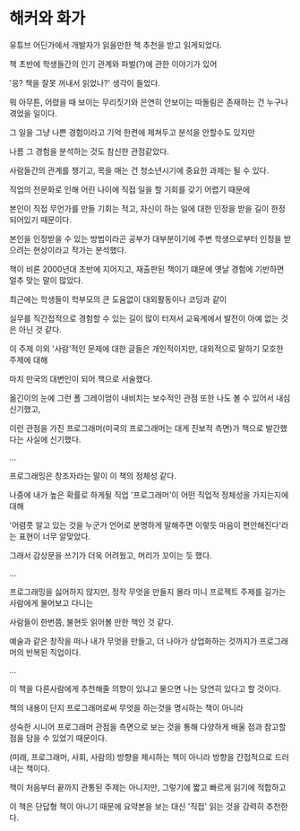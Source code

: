 # 해커와 화가

유튜브 어딘가에서 개발자가 읽을만한 책 추천을 받고 읽게되었다.

책 초반에 학생들간의 인기 관계와 파벌(?)에 관한 이야기가 있어

'응? 책을 잘못 꺼내서 읽었나?' 생각이 들었다.

뭐 아무튼, 어렸을 때 보이는 무리짓기와 은연히 안보이는 따돌림은 존재하는 건 누구나 겪었을 일이다.

그 일을 그냥 나쁜 경험이라고 기억 한켠에 제쳐두고 분석을 안할수도 있지만

나름 그 경험을 분석하는 것도 참신한 관점같았다.

사람들간의 관계를 챙기고, 목을 매는 건 청소년시기에 중요한 과제는 될 수 있다.

직업의 전문화로 인해 어린 나이에 직접 일을 할 기회를 갖기 어렵기 때문에

본인이 직접 무언가를 만들 기회는 적고, 자신이 하는 일에 대한 인정을 받을 길이 한정되어있기 때문이다.

본인을 인정받을 수 있는 방법이라곤 공부가 대부분이기에 주변 학생으로부터 인정을 받으려는 현상이라고 작가는 분석했다.

책이 비론 2000년대 초반에 지어지고, 재출판된 책이기 떄문에 옛날 경험에 기반하면 얼추 맞는 말이 많았다.

최근에는 학생들이 학부모의 큰 도움없이 대외활동이나 코딩과 같이 

실무를 직간접적으로 경험할 수 있는 길이 많이 터져서 교육계에서 발전이 아예 없는 것은 아닌 것 같다.

이 주제 이외 '사람'적인 문제에 대한 글들은 개인적이지만, 대외적으로 말하기 모호한 주제에 대해

마치 만국의 대변인이 되어 책으로 서술했다.

옮긴이의 눈에 그런 폴 그레이엄이 내비치는 보수적인 관점 또한 나도 볼 수 있어서 내심 신기했고,

이런 관점을 가진 프로그래머(미국의 프로그래머는 대게 진보적 측면)가 책으로 발간했다는 사실에 신기했다.

...

프로그래밍은 창조자라는 말이 이 책의 정체성 같다.

나중에 내가 높은 확률로 하게될 직업 '프로그래머'이 어떤 직업적 정체성을 가지는지에 대해

'어렴풋 알고 있는 것을 누군가 언어로 분명하게 말해주면 이렇듯 마음이 편안해진다'라는 표현이 너무 알맞았다.

그래서 감상문을 쓰기가 더욱 어려웠고, 머리가 꼬이는 듯 했다.

...

프로그래밍을 싫어하지 않지만, 정작 무엇을 만들지 몰라 미니 프로젝트 주제를 길가는 사람에게 물어보고 다니는

사람들이 한번쯤, 불현듯 읽어볼 만한 책인 것 같다.

예술과 같은 창작을 떠나 내가 무엇을 만들고, 더 나아가 상업화하는 것까지가 프로그래머의 반복된 직업이다.

...

이 책을 다른사람에게 추천해줄 의향이 있냐고 물으면 나는 당연히 있다고 할 것이다.

책의 내용이 단지 프로그래머로써 무엇을 하는것을 명시하는 책이 아니라

성숙한 시니어 프로그래머 관점을 측면으로 보는 것을 통해 다양하게 배울 점과 참고할 점을 담을 수 있었기 때문이다.

(미래, 프로그래머, 사회, 사람의) 방향을 제시하는 책이 아니라 방향을 간접적으로 드러내는 책이다.

책이 처음부터 끝까지 관통된 주제는 아니지만, 그렇기에 짧고 빠르게 읽기에 적합하고

이 책은 단답형 책이 아니기 때문에 요약본을 보는 대신 '직접' 읽는 것을 강력히 추천한다.
